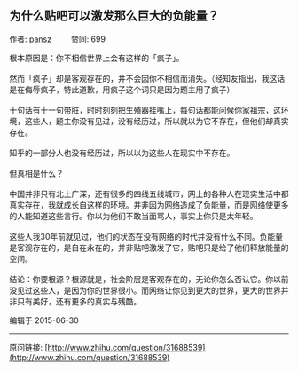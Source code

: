 ## 为什么贴吧可以激发那么巨大的负能量？

作者: [pansz](http://www.zhihu.com/people/pansz)&nbsp;&nbsp;&nbsp;&nbsp;&nbsp;&nbsp;&nbsp;&nbsp; 赞同: 699


根本原因是：你不相信世界上会有这样的「疯子」。<br><br>然而「疯子」却是客观存在的，并不会因你不相信而消失。（经知友指出，我这话是在侮辱疯子，特此道歉，用疯子这个词只是因为题主用了疯子）<br><br>十句话有十一句带脏，时时刻刻把生殖器挂嘴上，每句话都能问候你家祖宗，这环境，这些人，题主你没有见过，没有经历过，所以就以为它不存在，但他们却真实存在。<br><br>知乎的一部分人也没有经历过，所以以为这些人在现实中不存在。<br><br>但真相是什么？<br><br>中国并非只有北上广深，还有很多的四线五线城市，网上的各种人在现实生活中都真实存在，我就成长自这样的环境。并非因为网络造成了负能量，而是网络使更多的人能知道这些言行。你以为他们不敢当面骂人，事实上你只是太年轻。<br><br>这些人我30年前就见过，他们的状态在没有网络的时代并没有什么不同。负能量是客观存在的，是自在永在的，并非贴吧激发了它，贴吧只是给了他们释放能量的空间。<br><br>结论：你要根源？根源就是，社会阶层是客观存在的，无论你怎么否认它。你以前没见过这些人，是因为你的世界很小。而网络让你见到更大的世界，更大的世界并非只有美好，还有更多的真实与残酷。



编辑于 2015-06-30



---
原问链接: [http://www.zhihu.com/question/31688539](http://www.zhihu.com/question/31688539)